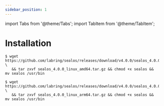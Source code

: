 ```yaml
---
sidebar_position: 1
---
```


import Tabs from '@theme/Tabs';
import TabItem from '@theme/TabItem';

# Installation

<Tabs groupId="arch">
  <TabItem value="amd64" label="amd64" default>

```shell
$ wget https://github.com/labring/sealos/releases/download/v4.0.0/sealos_4.0.0_linux_amd64.tar.gz \
   && tar zxvf sealos_4.0.0_linux_amd64.tar.gz && chmod +x sealos && mv sealos /usr/bin
```

  </TabItem>
  <TabItem value="arm64" label="arm64">

```shell
$ wget https://github.com/labring/sealos/releases/download/v4.0.0/sealos_4.0.0_linux_arm64.tar.gz \
   && tar zxvf sealos_4.0.0_linux_arm64.tar.gz && chmod +x sealos && mv sealos /usr/bin
```

  </TabItem>
</Tabs>
